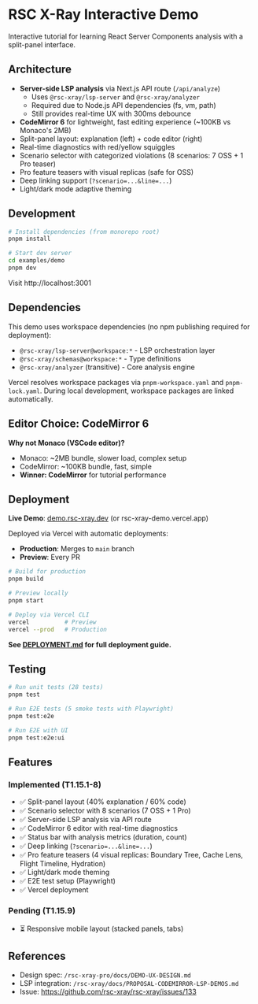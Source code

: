 # RSC X-Ray Interactive Demo

Interactive tutorial for learning React Server Components analysis with a split-panel interface.

## Architecture

- **Server-side LSP analysis** via Next.js API route (`/api/analyze`)
  - Uses `@rsc-xray/lsp-server` and `@rsc-xray/analyzer`
  - Required due to Node.js API dependencies (fs, vm, path)
  - Still provides real-time UX with 300ms debounce
- **CodeMirror 6** for lightweight, fast editing experience (~100KB vs Monaco's 2MB)
- Split-panel layout: explanation (left) + code editor (right)
- Real-time diagnostics with red/yellow squiggles
- Scenario selector with categorized violations (8 scenarios: 7 OSS + 1 Pro teaser)
- Pro feature teasers with visual replicas (safe for OSS)
- Deep linking support (`?scenario=...&line=...`)
- Light/dark mode adaptive theming

## Development

```bash
# Install dependencies (from monorepo root)
pnpm install

# Start dev server
cd examples/demo
pnpm dev
```

Visit http://localhost:3001

## Dependencies

This demo uses workspace dependencies (no npm publishing required for deployment):

- `@rsc-xray/lsp-server@workspace:*` - LSP orchestration layer
- `@rsc-xray/schemas@workspace:*` - Type definitions
- `@rsc-xray/analyzer` (transitive) - Core analysis engine

Vercel resolves workspace packages via `pnpm-workspace.yaml` and `pnpm-lock.yaml`.
During local development, workspace packages are linked automatically.

## Editor Choice: CodeMirror 6

**Why not Monaco (VSCode editor)?**

- Monaco: ~2MB bundle, slower load, complex setup
- CodeMirror: ~100KB bundle, fast, simple
- **Winner: CodeMirror** for tutorial performance

## Deployment

**Live Demo**: [demo.rsc-xray.dev](https://demo.rsc-xray.dev) (or rsc-xray-demo.vercel.app)

Deployed via Vercel with automatic deployments:
- **Production**: Merges to `main` branch
- **Preview**: Every PR

```bash
# Build for production
pnpm build

# Preview locally
pnpm start

# Deploy via Vercel CLI
vercel          # Preview
vercel --prod   # Production
```

**See [DEPLOYMENT.md](./DEPLOYMENT.md) for full deployment guide.**

## Testing

```bash
# Run unit tests (28 tests)
pnpm test

# Run E2E tests (5 smoke tests with Playwright)
pnpm test:e2e

# Run E2E with UI
pnpm test:e2e:ui
```

## Features

### Implemented (T1.15.1-8)

- ✅ Split-panel layout (40% explanation / 60% code)
- ✅ Scenario selector with 8 scenarios (7 OSS + 1 Pro)
- ✅ Server-side LSP analysis via API route
- ✅ CodeMirror 6 editor with real-time diagnostics
- ✅ Status bar with analysis metrics (duration, count)
- ✅ Deep linking (`?scenario=...&line=...`)
- ✅ Pro feature teasers (4 visual replicas: Boundary Tree, Cache Lens, Flight Timeline, Hydration)
- ✅ Light/dark mode theming
- ✅ E2E test setup (Playwright)
- ✅ Vercel deployment

### Pending (T1.15.9)

- ⏳ Responsive mobile layout (stacked panels, tabs)

## References

- Design spec: `/rsc-xray-pro/docs/DEMO-UX-DESIGN.md`
- LSP integration: `/rsc-xray/docs/PROPOSAL-CODEMIRROR-LSP-DEMOS.md`
- Issue: https://github.com/rsc-xray/rsc-xray/issues/133
